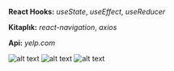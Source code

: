 **React Hooks:** _useState_, _useEffect_, _useReducer_

**Kitaplık:** _react-navigation_, _axios_

**Api:** _yelp.com_

![alt text](https://1.bp.blogspot.com/-8Cjow2AuMVA/XWMDQ2Aj7ZI/AAAAAAAAC-w/fMIXua5423kdleRrHFDZOFw7LctXGSqvwCLcBGAs/s500/1.png)
![alt text](https://3.bp.blogspot.com/-YmCZDbW0G74/XWMFDAHRooI/AAAAAAAAC_E/RfUSS27z990caQNDBtLBycmF1HxrYDM9gCLcBGAs/s500/3.png)
![alt text](https://4.bp.blogspot.com/-FLwb7XRnypA/XWMDRgOEOPI/AAAAAAAAC-0/9-PZzoJeWAEXWUOB0ZpCoI3bE3M6sQeHwCLcBGAs/s500/2.png)
